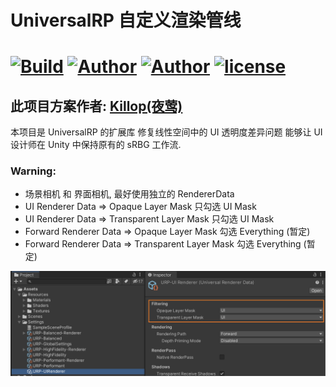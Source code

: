 # UniversalRP 自定义渲染管线

# [![Build](https://github.com/penrose/penrose/actions/workflows/build.yml/badge.svg)](https://github.com/devagame/UniversalRP/actions/workflows/blank.yml)  [![Author](https://img.shields.io/badge/Unity-2021.3.1f1+-blue.svg "")](https://github.com/devagame/ "") [![Author](https://img.shields.io/badge/UniversalRP-12.1.6+-blue.svg "")](https://github.com/devagame/ "") [![license](https://img.shields.io/github/license/devagame/universalrp)](LICENSE)

## 此项目方案作者: [Killop(夜莺)]( https://github.com/killop)

本项目是 UniversalRP 的扩展库 修复线性空间中的 UI 透明度差异问题 能够让 UI 设计师在 Unity 中保持原有的 sRBG 工作流.

### Warning:
* 场景相机 和 界面相机, 最好使用独立的 RendererData
* UI Renderer Data => Opaque Layer Mask  只勾选 UI Mask
* UI Renderer Data => Transparent Layer Mask  只勾选 UI Mask
* Forward Renderer Data => Opaque Layer Mask 勾选 Everything (暂定)
* Forward Renderer Data => Transparent Layer Mask 勾选 Everything (暂定)

![](README/01.png)